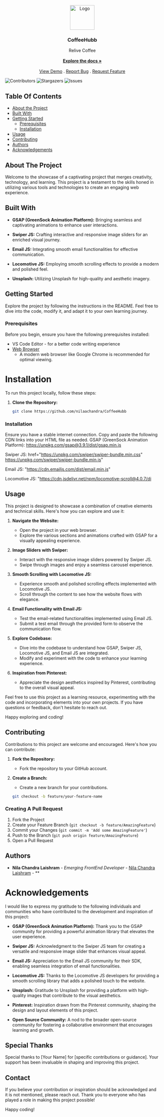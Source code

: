 <br/>
<p align="center">
  <a href="https://github.com/nilaachandra/CoffeeHubb">
    <img src="" alt="Logo" width="80" height="80">
  </a>

  <h3 align="center">CoffeeHubb</h3>

  <p align="center">
    Relive Coffee
    <br/>
    <br/>
    <a href="https://github.com/nilaachandra/CoffeeHubb"><strong>Explore the docs »</strong></a>
    <br/>
    <br/>
    <a href="https://github.com/nilaachandra/CoffeeHubb">View Demo</a>
    .
    <a href="https://github.com/nilaachandra/CoffeeHubb/issues">Report Bug</a>
    .
    <a href="https://github.com/nilaachandra/CoffeeHubb/issues">Request Feature</a>
  </p>
</p>

![Contributors](https://img.shields.io/github/contributors/nilaachandra/CoffeeHubb?color=dark-green) ![Stargazers](https://img.shields.io/github/stars/nilaachandra/CoffeeHubb?style=social) ![Issues](https://img.shields.io/github/issues/nilaachandra/CoffeeHubb) 

## Table Of Contents

* [About the Project](#about-the-project)
* [Built With](#built-with)
* [Getting Started](#getting-started)
  * [Prerequisites](#prerequisites)
  * [Installation](#installation)
* [Usage](#usage)
* [Contributing](#contributing)
* [Authors](#authors)
* [Acknowledgements](#acknowledgements)

## About The Project

Welcome to the showcase of a captivating project that merges creativity, technology, and learning. This project is a testament to the skills honed in utilizing various tools and technologies to create an engaging web experience.

## Built With


- **GSAP (GreenSock Animation Platform):**
  Bringing seamless and captivating animations to enhance user interactions.

- **Swiper JS:**
  Crafting interactive and responsive image sliders for an enriched visual journey.

- **Email JS:**
  Integrating smooth email functionalities for effective communication.

- **Locomotive JS:**
  Employing smooth scrolling effects to provide a modern and polished feel.

- **Unsplash:**
  Utilizing Unsplash for high-quality and aesthetic imagery.

## Getting Started

Explore the project by following the instructions in the README. Feel free to dive into the code, modify it, and adapt it to your own learning journey.

### Prerequisites

Before you begin, ensure you have the following prerequisites installed:
- VS Code Editor - for a better code writing experience
- [Web Browser](https://www.google.com/intl/en/chrome/)
  - A modern web browser like Google Chrome is recommended for optimal viewing.

# Installation

To run this project locally, follow these steps:

1. **Clone the Repository:**
   ```bash
   git clone https://github.com/nilaachandra/CoffeeHubb


### Installation

Ensure you have a stable internet connection.
Copy and paste the following CDN links into your HTML file as needed.
GSAP (GreenSock Animation Platform):
https://unpkg.com/gsap@3.9.1/dist/gsap.min.js

Swiper JS:
href="https://unpkg.com/swiper/swiper-bundle.min.css"
https://unpkg.com/swiper/swiper-bundle.min.js"

Email JS:
"https://cdn.emailjs.com/dist/email.min.js"

Locomotive JS:
"https://cdn.jsdelivr.net/npm/locomotive-scroll@4.0.7/di

## Usage

This project is designed to showcase a combination of creative elements and technical skills. Here's how you can explore and use it:

1. **Navigate the Website:**
   - Open the project in your web browser.
   - Explore the various sections and animations crafted with GSAP for a visually appealing experience.

2. **Image Sliders with Swiper:**
   - Interact with the responsive image sliders powered by Swiper JS.
   - Swipe through images and enjoy a seamless carousel experience.

3. **Smooth Scrolling with Locomotive JS:**
   - Experience smooth and polished scrolling effects implemented with Locomotive JS.
   - Scroll through the content to see how the website flows with elegance.

4. **Email Functionality with Email JS:**
   - Test the email-related functionalities implemented using Email JS.
   - Submit a test email through the provided form to observe the communication flow.

5. **Explore Codebase:**
   - Dive into the codebase to understand how GSAP, Swiper JS, Locomotive JS, and Email JS are integrated.
   - Modify and experiment with the code to enhance your learning experience.

6. **Inspiration from Pinterest:**
   - Appreciate the design aesthetics inspired by Pinterest, contributing to the overall visual appeal.

Feel free to use this project as a learning resource, experimenting with the code and incorporating elements into your own projects. If you have questions or feedback, don't hesitate to reach out.

Happy exploring and coding!


## Contributing

Contributions to this project are welcome and encouraged. Here's how you can contribute:

1. **Fork the Repository:**
   - Fork the repository to your GitHub account.

2. **Create a Branch:**
   - Create a new branch for your contributions.
   ```bash
   git checkout -b feature/your-feature-name


### Creating A Pull Request

1. Fork the Project
2. Create your Feature Branch (`git checkout -b feature/AmazingFeature`)
3. Commit your Changes (`git commit -m 'Add some AmazingFeature'`)
4. Push to the Branch (`git push origin feature/AmazingFeature`)
5. Open a Pull Request

## Authors

* **Nila Chandra Laishram** - *Emerging FrontEnd Developer* - [Nila Chandra Laishram](https://github.com/nilaachandra/) - **

# Acknowledgements

I would like to express my gratitude to the following individuals and communities who have contributed to the development and inspiration of this project:

- **GSAP (GreenSock Animation Platform):**
  Thank you to the GSAP community for providing a powerful animation library that elevates the user experience.

- **Swiper JS:**
  Acknowledgment to the Swiper JS team for creating a versatile and responsive image slider that enhances visual appeal.

- **Email JS:**
  Appreciation to the Email JS community for their SDK, enabling seamless integration of email functionalities.

- **Locomotive JS:**
  Thanks to the Locomotive JS developers for providing a smooth scrolling library that adds a polished touch to the website.

- **Unsplash:**
  Gratitude to Unsplash for providing a platform with high-quality images that contribute to the visual aesthetics.

- **Pinterest:**
  Inspiration drawn from the Pinterest community, shaping the design and layout elements of this project.

- **Open Source Community:**
  A nod to the broader open-source community for fostering a collaborative environment that encourages learning and growth.

## Special Thanks

Special thanks to [Your Name] for [specific contributions or guidance]. Your support has been invaluable in shaping and improving this project.

## Contact

If you believe your contribution or inspiration should be acknowledged and it is not mentioned, please reach out. Thank you to everyone who has played a role in making this project possible!

Happy coding!

